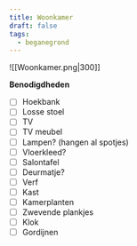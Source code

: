 ```yaml
---
title: Woonkamer
draft: false
tags:
  - beganegrond
---
```

![[Woonkamer.png|300]]

**Benodigdheden**
- [ ] Hoekbank
- [ ] Losse stoel
- [ ] TV
- [ ] TV meubel
- [ ] Lampen? (hangen al spotjes)
- [ ] Vloerkleed?
- [ ] Salontafel
- [ ] Deurmatje?
- [ ] Verf
- [ ] Kast
- [ ] Kamerplanten
- [ ] Zwevende plankjes
- [ ] Klok
- [ ] Gordijnen
